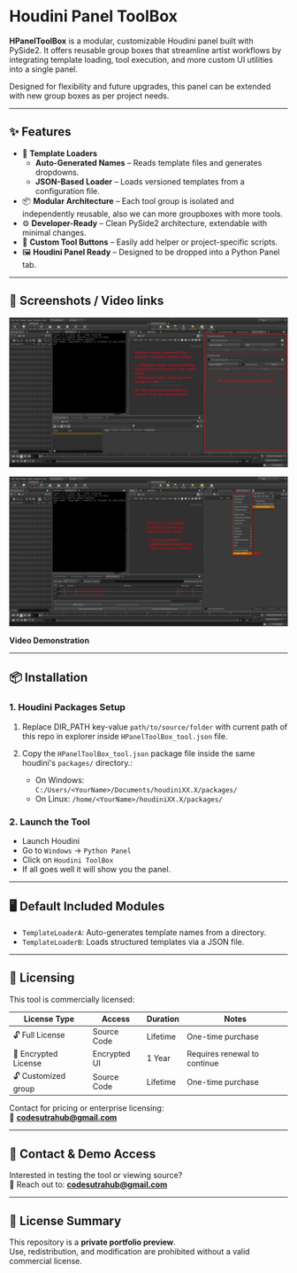 # Houdini Panel ToolBox

**HPanelToolBox** is a modular, customizable Houdini panel built with PySide2. It offers reusable group boxes that streamline artist workflows by integrating template loading, tool execution, and more custom UI utilities into a single panel.

Designed for flexibility and future upgrades, this panel can be extended with new group boxes as per project needs.

---

## ✨ Features

- 🧠 **Template Loaders**
  - **Auto-Generated Names** – Reads template files and generates dropdowns.
  - **JSON-Based Loader** – Loads versioned templates from a configuration file.
- 📦 **Modular Architecture** – Each tool group is isolated and independently reusable, also we can more groupboxes with more tools.
- ⚙️ **Developer-Ready** – Clean PySide2 architecture, extendable with minimal changes.
- 🧰 **Custom Tool Buttons** – Easily add helper or project-specific scripts.
- 🖼️ **Houdini Panel Ready** – Designed to be dropped into a Python Panel tab.

---

## 📸 Screenshots / Video links

![alt text](resources/hpanel_toolbox_01.jpg)

![alt text](resources/hpanel_toolbox_02.jpg)

**Video Demonstration**

---

## 📦 Installation

### 1. Houdini Packages Setup

1. Replace DIR_PATH key-value `path/to/source/folder` with current path of this repo in explorer inside `HPanelToolBox_tool.json` file.
2. Copy the `HPanelToolBox_tool.json` package file inside the same houdini's `packages/` directory.:

    - On Windows:  
     `C:/Users/<YourName>/Documents/houdiniXX.X/packages/`
    - On Linux:
     `/home/<YourName>/houdiniXX.X/packages/`

### 2. Launch the Tool

- Launch Houdini
- Go to `Windows` → `Python Panel`
- Click on `Houdini ToolBox`
- If all goes well it will show you the panel.

---

## 🖥️ Default Included Modules

- `TemplateLoaderA`: Auto-generates template names from a directory.
- `TemplateLoaderB`: Loads structured templates via a JSON file.

---


## 🔐 Licensing

This tool is commercially licensed:

| License Type         | Access       | Duration | Notes                         |
|----------------------|--------------|----------|-------------------------------|
| 🔓 Full License      | Source Code  | Lifetime | One-time purchase             |
| 🔐 Encrypted License | Encrypted UI | 1 Year   | Requires renewal to continue  |
| 🔓 Customized group  | Source Code  | Lifetime | One-time purchase             |

Contact for pricing or enterprise licensing:  
📧 **codesutrahub@gmail.com**

---

## 🙋 Contact & Demo Access

Interested in testing the tool or viewing source?  
📧 Reach out to: **codesutrahub@gmail.com**

---

## 🧾 License Summary

This repository is a **private portfolio preview**.  
Use, redistribution, and modification are prohibited without a valid commercial license.
